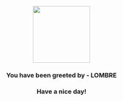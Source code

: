 <p align="center">
            <img src="https://raw.githubusercontent.com/PokeAPI/sprites/master/sprites/pokemon/271.png" width="150" height="150">
          </p>
          <h3 align="center">You have been greeted by - <b>LOMBRE</b></h3>
          <h3 align="center">Have a nice day!</h3>

